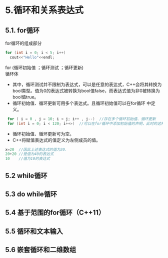 # 5.循环和关系表达式

## 5.1. for循环

for循环的组成部分

```cpp
for (int i = 0; i < 5; i++)
  cout<<"Hello"<<endl;
```

  for (循环初始值 ；循环测试 ；循环更新)  
        循环体

+ 其中，循环测试并不限制为表达式，可以是任意的表达式，C++会将其转换为bool类型。值为0的表达式被转换为bool值false，而表达式值为非0被转换为bool值true。
+ 循环初始值、循环更新可用多个表达式。且循环初始值可以在for循环 中定义。

```cpp
 for ( i = 0 , j = 10; i < j; i++ , j--)  //存在多个循环初始值、循环更新
 for (int i = 0; i < 120; i++>)  //可以在for循环中添加初始值的声明，此时的这种变量的作用域为for循环中，离开for循环，这种变量将消失。
```

+ 循环初始值、循环更新可为空。
+ C++将赋值表达式的值定义为左侧成员的值。

```cpp
x=20  //因此上述表达式的值为20.
20+20 //是值为40的表达式
10    //值为10的表达式
```

## 5.2 while循环

## 5.3 do  while循环

## 5.4 基于范围的for循环（C++11）

## 5.5 循环和文本输入

## 5.6 嵌套循环和二维数组
